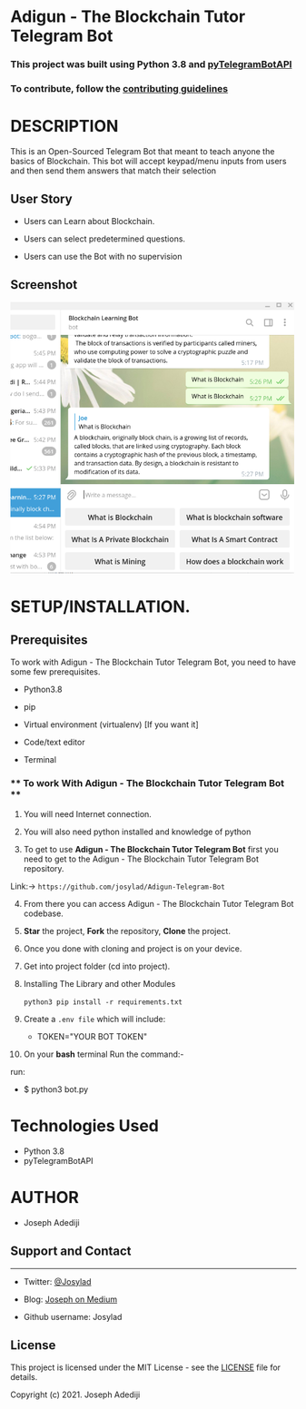# Adigun - The Blockchain Tutor Telegram Bot 

### **This project was built using Python 3.8 and [pyTelegramBotAPI](https://pypi.org/project/pyTelegramBotAPI/)** 

### To contribute, follow the [contributing guidelines]()


# DESCRIPTION

This is an Open-Sourced Telegram Bot that meant to teach anyone the basics of Blockchain. This bot will accept keypad/menu inputs from users and then send them answers that match their selection

## User Story

- Users can Learn about Blockchain. 

- Users can select predetermined questions.

- Users can use the Bot with no supervision

## Screenshot
<img src="/adigun_bot.png" width="500">


# **SETUP/INSTALLATION.**
## Prerequisites

To work with Adigun - The Blockchain Tutor Telegram Bot, you need to have some few prerequisites.

- Python3.8

- pip

- Virtual environment (virtualenv) [If you want it]

- Code/text editor

- Terminal


### ** To work With Adigun - The Blockchain Tutor Telegram Bot **

1. You will need Internet connection.

2. You will also need python installed and knowledge of python

3. To get to use **Adigun - The Blockchain Tutor Telegram Bot** first you need to get to the Adigun - The Blockchain Tutor Telegram Bot repository. 

Link:-> ```https://github.com/josylad/Adigun-Telegram-Bot```

4. From there you can access Adigun - The Blockchain Tutor Telegram Bot codebase.

5. **Star** the project, **Fork** the repository, **Clone** the project.

6. Once you done with cloning and project is on your device.

7. Get into project folder (cd into project).

8. Installing The Library and other Modules

    `python3 pip install -r requirements.txt`

9. Create a ```.env file``` which will include:
    * TOKEN="YOUR BOT TOKEN"

10. On your **bash** terminal Run the command:- 

run: 
* $ python3 bot.py 

# Technologies Used

* Python 3.8
* pyTelegramBotAPI



# AUTHOR

* Joseph Adediji 

## Support and Contact
---

- Twitter: [@Josylad](https://twitter.com/josylad/)

- Blog: [Joseph on Medium](https://medium.com/@josylad/)

- Github username: Josylad

## License
This project is licensed under the MIT License - see the [LICENSE](LICENSE) file for details.

Copyright (c) 2021. Joseph Adediji
